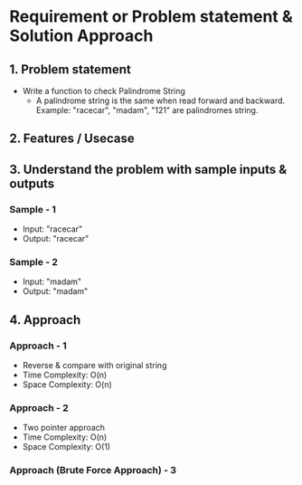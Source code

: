 # Requirement or Problem statement & Solution Approach

## 1. Problem statement

- Write a function to check Palindrome String
  - A palindrome string is the same when read forward and backward.
    Example: "racecar", "madam", "121" are palindromes string.

## 2. Features / Usecase

## 3. Understand the problem with sample inputs & outputs

### Sample - 1

- Input: "racecar"
- Output: "racecar"

### Sample - 2

- Input: "madam"
- Output: "madam"

## 4. Approach

### Approach - 1

- Reverse & compare with original string
- Time Complexity: O(n)
- Space Complexity: O(n)

### Approach - 2

- Two pointer approach
- Time Complexity: O(n)
- Space Complexity: O(1)

### Approach (Brute Force Approach) - 3
